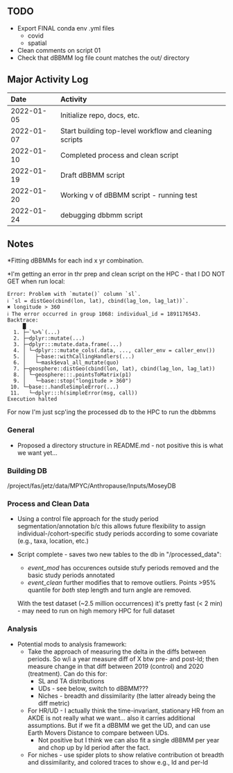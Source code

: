 ## TODO  
* Export FINAL conda env .yml files  
  * covid  
  * spatial  
* Clean comments on script 01  
* Check that dBBMM log file count matches the out/ directory


## Major Activity Log

|Date|Activity|
|:-|:------------|
|2022-01-05|Initialize repo, docs, etc.|
|2022-01-07|Start building top-level workflow and cleaning scripts|
|2022-01-10|Completed process and clean script|
|2022-01-19|Draft dBBMM script|
|2022-01-20|Working v of dBBMM script - running test|
|2022-01-24|debugging dbbmm script|


## Notes  

*Fitting dBBMMs for each ind x yr combination.

*I'm getting an error in thr prep and clean script on the HPC - that I DO NOT GET when run local:  
```
Error: Problem with `mutate()` column `sl`.
ℹ `sl = distGeo(cbind(lon, lat), cbind(lag_lon, lag_lat))`.
✖ longitude > 360
ℹ The error occurred in group 1068: individual_id = 1891176543.
Backtrace:
     █
  1. ├─`%>%`(...)
  2. ├─dplyr::mutate(...)
  3. ├─dplyr:::mutate.data.frame(...)
  4. │ └─dplyr:::mutate_cols(.data, ..., caller_env = caller_env())
  5. │   ├─base::withCallingHandlers(...)
  6. │   └─mask$eval_all_mutate(quo)
  7. ├─geosphere::distGeo(cbind(lon, lat), cbind(lag_lon, lag_lat))
  8. │ └─geosphere:::.pointsToMatrix(p1)
  9. │   └─base::stop("longitude > 360")
 10. └─base::.handleSimpleError(...)
 11.   └─dplyr:::h(simpleError(msg, call))
Execution halted
```
For now I'm just scp'ing the processed db to the HPC to run the dbbmms


### General

* Proposed a directory structure in README.md - not positive this is what we want yet... 


### Building DB

/project/fas/jetz/data/MPYC/Anthropause/Inputs/MoseyDB

### Process and Clean Data

* Using a control file approach for the study period segmentation/annotation b/c this allows future flexibility to assign individual-/cohort-specific study periods according to some covariate (e.g., taxa, location, etc.)  
* Script complete - saves two new tables to the db in "/processed_data":  
  * *event_mod* has occurences outside stufy periods removed and the basic study periods annotated  
  * *event_clean* further modifies that to remove outliers.  Points >95% quantile for _both_ step length and turn angle are removed.
  
  With the test dataset (~2.5 million occurrences) it's pretty fast (< 2 min) - may need to run on high memory HPC for full dataset


### Analysis
* Potential mods to analysis framework:  
  * Take the approach of measuring the delta in the diffs between periods.  So w/i a year measure diff of X btw pre- and post-ld; then measure change in that diff between 2019 (control) and 2020 (treatment). Can do this for:  
    * SL and TA distributions  
    * UDs - see below, switch to dBBMM???  
    * Niches - breadth and dissimilarity (the latter already being the diff metric)  
  * For HR/UD - I actually think the time-invariant, stationary HR from an AKDE is not really what we want...  also it carries additional assumptions.  But if we fit a dBBMM we get the UD, and can use Earth Movers Distance to compare between UDs.  
    * Not positive but I think we can also fit a single dBBMM per year and chop up by ld period after the fact.  
  * For niches - use spider plots to show relative contribution ot breadth and dissimilarity, and colored traces to show e.g., ld and per-ld
    